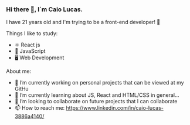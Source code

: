 ### Hi there 👋, I´m Caio Lucas.

I have 21 years old and I'm trying to be a front-end developer! 💜

Things I like to study:
- ⚛ React js
- 📱 JavaScript
- 🖥 Web Development

About me:  
- 🔭 I’m currently working on personal projects that can be viewed at my GitHu
- 🌱 I’m currently learning about JS, React and HTML/CSS in general...
- 👯 I’m looking to collaborate on future projects that I can collaborate
- 📫 How to reach me: https://www.linkedin.com/in/caio-lucas-3886a4140/

